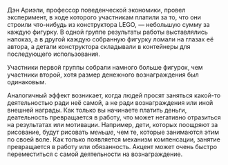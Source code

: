 Дэн Ариэли, профессор поведенческой экономики, провел эксперимент, в ходе которого участникам платили за то, что они строили что-нибудь из конструктора LEGO, — небольшую сумму за каждую фигурку.
В одной группе результаты работы выставлялись напоказ, а в другой каждую собранную фигурку ломали на глазах её автора, а детали конструктора складывали в контейнеры для последующего использования.  
  
Участники первой группы собрали намного больше фигурок, чем участники второй, хотя размер денежного вознаграждения был одинаковым.  
  
Аналогичный эффект возникает, когда людей просят заняться какой-то деятельностью ради неё самой, а не ради вознаграждения или иной внешней награды. Как только вы начинаете платить деньги, деательность превращается в работу, что может негативно отразиться на результатах или мотивации. Например, дети, которых поощряют за рисование, будут рисовать *меньше*, чем те, которые занимаются этим по своей воле. Как только появляется механизм компенсации, занятие превращается в работу или обязанность. Акцент может очень быстро переместиться с самой деятельности на вознаграждение.
